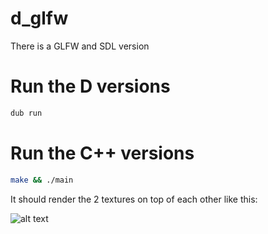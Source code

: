 # d_glfw

There is a GLFW and SDL version


# Run the D versions

```bash
dub run
```

# Run the C++ versions

```bash
make && ./main
```

It should render the 2 textures on top of each other like this:

![alt text](https://raw.githubusercontent.com/workhorsy/d_glfw/master/result.png)

